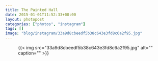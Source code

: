 ```yaml
---
title: The Painted Hall
date: 2015-01-01T11:52:33+00:00
layout: photopost
categories: ["photos", "instagram"]
tags: []
image: "blog/instagram/33a9d8cbeedf5b38c643e3fd8c6a2f95.jpg"
---
```


<figure class="photo photo--square">
  {{< img src="33a9d8cbeedf5b38c643e3fd8c6a2f95.jpg" alt="" caption="" >}}

</figure>


